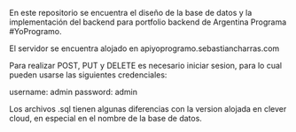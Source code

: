En este repositorio se encuentra el diseño de la base de datos y la implementación del backend para portfolio backend de Argentina Programa #YoProgramo.

El servidor se encuentra alojado en apiyoprogramo.sebastiancharras.com

Para realizar POST, PUT y DELETE es necesario iniciar sesion, para lo cual pueden usarse las siguientes credenciales:

username: admin
password: admin

Los archivos .sql tienen algunas diferencias con la version alojada en clever cloud, en especial en el nombre de la base de datos.
